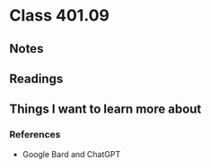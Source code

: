 # Class 401.09

## Notes

## Readings

## Things I want to learn more about

### References
- Google Bard and ChatGPT
